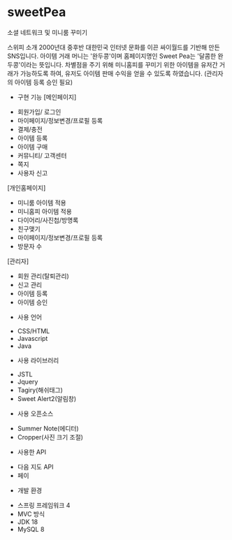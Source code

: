 # sweetPea
소셜 네트워크 및 미니룸 꾸미기

스위피 소개
2000년대 중후반 대한민국 인터넷 문화를 이끈 싸이월드를 기반해 만든 SNS입니다.
아이템 거래 머니는 '완두콩'이며 홈페이지명인 Sweet Pea는 '달콤한 완두콩'이라는 뜻입니다. 
차별점을 주기 위해 미니홈피를 꾸미기 위한 아이템을 유저간 거래가 가능하도록 하여, 유저도 아이템 판매 수익을 얻을 수 있도록 하였습니다. (관리자의 아이템 등록 승인 필요)


* 구현 기능
[메인페이지] 
- 회원가입/ 로그인
- 마이페이지/정보변경/프로필 등록
- 결제/충전
- 아이템 등록
- 아이템 구매
- 커뮤니티/ 고객센터
- 쪽지
- 사용자 신고

[개인홈페이지]
- 미니룸 아이템 적용
- 미니홈피 아이템 적용
- 다이어리/사진첩/방명록
- 친구맺기
- 마이페이지/정보변경/프로필 등록
- 방문자 수 

[관리자]
- 회원 관리(탈퇴관리)
- 신고 관리
- 아이템 등록
- 아이템 승인


* 사용 언어
- CSS/HTML
- Javascript
- Java


* 사용 라이브러리
- JSTL
- Jquery
- Tagiry(해쉬태그)
- Sweet Alert2(알림창)


* 사용 오픈소스
- Summer Note(에디터)
- Cropper(사진 크기 조절)


* 사용한 API
- 다음 지도 API
- 페이


* 개발 환경 
- 스프링 프레임워크 4
- MVC 방식
- JDK 18
- MySQL 8

